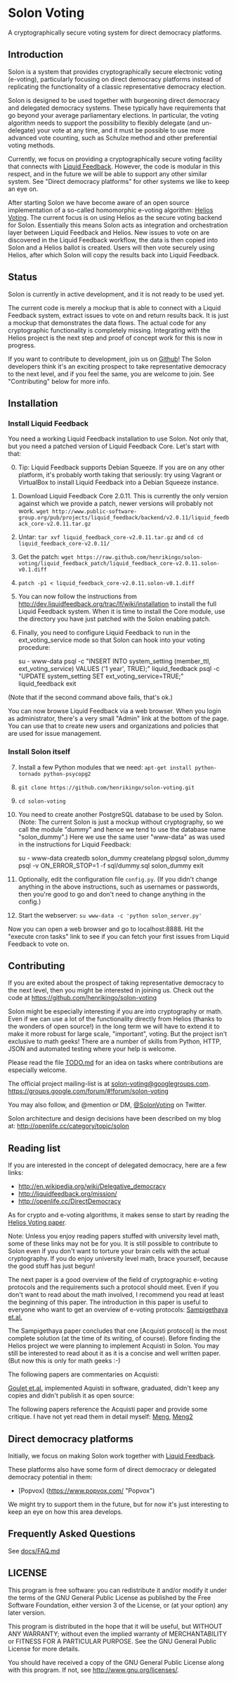 Solon Voting
============
A cryptographically secure voting system for direct democracy platforms.

Introduction
------------

Solon is a system that provides cryptographically secure electronic voting 
(e-voting), particularly focusing on direct democracy platforms instead of
replicating the functionality of a classic representative democracy election.

Solon is designed to be used together with burgeoning direct democracy and 
delegated democracy systems. These typically have requirements that go beyond
your average parliamentary elections. In particular, the voting algorithm needs
to support the possibility to flexibly delegate (and un-delegate) your vote at
any time, and it must be possible to use more advanced vote counting, such as 
Schulze method and other preferential voting methods.

Currently, we focus on providing a cryptographically secure voting facility
that connects with [Liquid Feedback]. However, the code is modular in this
respect, and in the future we will be able to support any other similar system.
See "Direct democracy platforms" for other systems we like to keep an eye on.

[liquid feedback]: http://liquidfeedback.org/

After starting Solon we have become aware of an open source implementation of 
a so-called homomorphic e-voting algorithm: [Helios Voting]. The current focus
is on using Helios as the secure voting backend for Solon. Essentially this
means Solon acts as integration and orchestration layer between Liquid Feedback
and Helios. New issues to vote on are discovered in the Liquid Feedback 
workflow, the data is then copied into Solon and a Helios ballot is created.
Users will then vote securely using Helios, after which Solon will copy the
results back into Liquid Feedback.

[helios voting]: http://heliosvoting.org/

Status
------

Solon is currently in active development, and it is not ready to be used yet.

The current code is merely a mockup that is able to connect with a Liquid 
Feedback system, extract issues to vote on and return results back. It is just
a mockup that demonstrates the data flows. The actual code for any cryptographic
functionality is completely missing. Integrating with the Helios project is the
next step and proof of concept work for this is now in progress.

If you want to contribute to development, join us on [Github]! The Solon
developers think it's an exciting prospect to take representative democracy to
the next level, and if you feel the same, you are welcome to join. See 
"Contributing" below for more info.

[github]: https://github.com/henrikingo/solon-voting


Installation
------------

### Install Liquid Feedback

You need a working Liquid Feedback installation to use Solon. Not only that,
but you need a patched version of Liquid Feedback Core. Let's start with that:

0) Tip: Liquid Feedback supports Debian Squeeze. If you are on any other platform,
it's probably worth taking that seriously: try using Vagrant or VirtualBox to 
install Liquid Feedback into a Debian Squeeze instance.

1) Download Liquid Feedback Core 2.0.11. This is currently the only version
against which we provide a patch, newer versions will probably not work.
`wget http://www.public-software-group.org/pub/projects/liquid_feedback/backend/v2.0.11/liquid_feedback_core-v2.0.11.tar.gz`

2) Untar: `tar xvf liquid_feedback_core-v2.0.11.tar.gz` and 
`cd cd liquid_feedback_core-v2.0.11/`

3) Get the patch: `wget https://raw.github.com/henrikingo/solon-voting/liquid_feedback_patch/liquid_feedback_core-v2.0.11.solon-v0.1.diff`

4) `patch -p1 < liquid_feedback_core-v2.0.11.solon-v0.1.diff`

5) You can now follow the instructions from 
http://dev.liquidfeedback.org/trac/lf/wiki/installation to install the full
Liquid Feedback system. When it is time to install the Core module, use the
directory you have just patched with the Solon enabling patch.

6) Finally, you need to configure Liquid Feedback to run in the 
ext_voting_service mode so that Solon can hook into your voting procedure:

    su - www-data
    psql -c "INSERT INTO system_setting (member_ttl, ext_voting_service) VALUES ('1 year', TRUE);" liquid_feedback
    psql -c "UPDATE system_setting SET ext_voting_service=TRUE;" liquid_feedback
    exit

(Note that if the second command above fails, that's ok.)

You can now browse Liquid Feedback via a web browser. When you login as 
administrator, there's a very small "Admin" link at the bottom of the page. You
can use that to create new users and organizations and policies that are used
for issue management.

### Install Solon itself

7) Install a few Python modules that we need: `apt-get install python-tornado python-psycopg2`

8) `git clone https://github.com/henrikingo/solon-voting.git`

9) `cd solon-voting`

10) You need to create another PostgreSQL database to be used by Solon. (Note:
The current Solon is just a mockup without cryptography, so we call the module
"dummy" and hence we tend to use the database name "solon_dummy".) Here we use
the same user "www-data" as was used in the instructions for Liquid Feedback:

    su - www-data
    createdb solon_dummy
    createlang plpgsql solon_dummy
    psql -v ON_ERROR_STOP=1 -f sql/dummy.sql solon_dummy
    exit

11) Optionally, edit the configuration file `config.py`. (If you didn't change
anything in the above instructions, such as usernames or passwords, then you're
good to go and don't need to change anything in the config.)

12) Start the webserver: `su www-data -c 'python solon_server.py'`

Now you can open a web browser and go to localhost:8888. Hit the "execute cron 
tasks" link to see if you can fetch your first issues from Liquid Feedback to
vote on.


Contributing
------------

If you are exited about the prospect of taking representative democracy to the
next level, then you might be interested in joining us. Check out the code at
https://github.com/henrikingo/solon-voting 

Solon might be especially interesting if you are into cryptography or math. Even
if we can use a lot of the functionality directly from Helios (thanks to the 
wonders of open source!) in the long term we will have to extend it to make it
more robust for large scale, "important", voting. But the 
project isn't exclusive to math geeks! There are a number of skills from Python,
HTTP, JSON and automated testing where your help is welcome.

Please read the file [TODO.md] for an idea on tasks where contributions are 
especially welcome.

[TODO.md]: https://raw.github.com/henrikingo/solon-voting/master/TODO.md

The official project mailing-list is at solon-voting@googlegroups.com.
https://groups.google.com/forum/#!forum/solon-voting

You may also follow, and @mention or DM, [@SolonVoting] on Twitter.

[@SolonVoting]: https://twitter.com/solonvoting

Solon architecture and design decisions have been described on my blog at:
http://openlife.cc/category/topic/solon 


Reading list
------------

If you are interested in the concept of delegated democracy, here are a few 
links:

 * http://en.wikipedia.org/wiki/Delegative_democracy
 * http://liquidfeedback.org/mission/
 * http://openlife.cc/DirectDemocracy

As for crypto and e-voting algorithms, it makes sense to start by reading the 
[Helios Voting paper].

[helios voting paper]: http://www.usenix.org/events/sec08/tech/full_papers/adida/adida.pdf

Note: Unless you enjoy reading papers stuffed with university level math, some
of these links may not be for you. It is still possible to contribute to Solon
even if you don't want to torture your brain cells with the actual cryptography.
If you do enjoy university level math, brace yourself, because the good stuff
has just begun!

The next paper is a good overview of the field of cryptographic e-voting 
protocols and the requirements such a protocol should meet. Even if you don't 
want to read about the math involved, I recommend you read at least the 
beginning of this paper. The introduction in this paper is useful to everyone 
who want to get an overview of e-voting protocols:
[Sampigethaya et.al.]

[Sampigethaya et.al.]: http://www.ee.washington.edu/research/nsl/papers/JCS-05.pdf "A framework and taxonomy for comparison of electronic voting schemes, K Sampigethaya, R Poovendran, Computers & Security, Elsevier 2006."


The Sampigethaya paper concludes that one [Acquisti protocol] is the most 
complete solution (at the time of its writing, of course). Before finding the 
Helios project we were planning to implement Acquisti in Solon. You may still be 
interested to read about it as it is a concise and well written paper. (But
now this is only for math geeks :-)

[Acquisti]: http://www.heinz.cmu.edu/~acquisti/papers/acquisti-electronic_voting.pdf "Receipt-free Homomorphic Elections and Write-in Ballots, Alessandro Acquisti. Technical Report 2004/105, International Association for Cryptologic Research, May 2, 2004."

The following papers are commentaries on Acquisti: 

[Goulet et.al.] implemented Aquisti in software, graduated, didn't keep any 
copies and didn't publish it as open source:

[Goulet et.al.]: http://www.seas.upenn.edu/~cse400/CSE400_2004_2005/34writeup.pdf "Surveying and Improving Electronic Voting Schemes, Jonathan D. Goulet, Jeffrey S. Zitelli, Sampath Kannan, 2005."

The following papers reference the Acquisti paper and provide some critique. I
have not yet read them in detail myself: [Meng], [Meng2]

[Meng]: http://people.scs.carleton.ca/~clark/biblio/coercion/Meng%202010.pdf "A Receipt-free Coercion-resistant Remote Internet Voting Protocol without Physical Assumptions through Deniable Encryption and Trapdoor Commitment Scheme, Bo Meng, Zimao Li and Jun Qin. JOURNAL OF SOFTWARE, VOL. 5, NO. 9, SEPTEMBER 2010."
[Meng2]: http://www.academypublisher.com/proc/iscsct10/papers/iscsct10p148.pdf "Automatic Verification of Acquisti Voting Protocol in Formal Model, Bo Meng, Wei Huang, and Dejun Wang. Proceedings of the Third International Symposium on Computer Science and Computational Technology(ISCSCT ’10) Jiaozuo, P. R. China, 14-15,August 2010, pp. 148-150."


Direct democracy platforms
--------------------------

Initially, we focus on making Solon work together with [Liquid Feedback].

[liquid feedback]: http://liquidfeedback.org

These platforms also have some form of direct democracy or delegated democracy
potential in them:

 * [Popvox] (https://www.popvox.com/ "Popvox")

We might try to support them in the future, but for now it's just interesting
to keep an eye on how this area develops.

Frequently Asked Questions
--------------------------

See [docs/FAQ.md]

[docs/FAQ.md]: https://raw.github.com/henrikingo/solon-voting/master/docs/FAQ.md


LICENSE
-------

This program is free software: you can redistribute it and/or modify
it under the terms of the GNU General Public License as published by
the Free Software Foundation, either version 3 of the License, or
(at your option) any later version.

This program is distributed in the hope that it will be useful,
but WITHOUT ANY WARRANTY; without even the implied warranty of
MERCHANTABILITY or FITNESS FOR A PARTICULAR PURPOSE.  See the
GNU General Public License for more details.

You should have received a copy of the GNU General Public License
along with this program.  If not, see <http://www.gnu.org/licenses/>.

